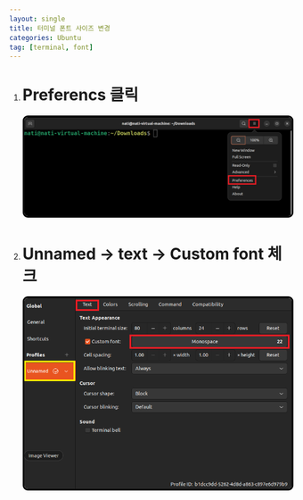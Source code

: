 ```yaml
---
layout: single
title: 터미널 폰트 사이즈 변경
categories: Ubuntu
tag: [terminal, font]
---
```


1. # Preferencs 클릭
   <img style="border:3px solid black;border-radius:9px;width:700px" src="../../imgs/ubuntu/terminal_preference.png">
1. # Unnamed -> text -> Custom font 체크
   <img style="border:3px solid black;border-radius:9px;width:700px" src="../../imgs/ubuntu/termian_textsetting.png">